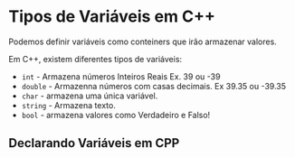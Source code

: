 # Tipos de Variáveis em C++

Podemos definir variáveis como conteiners que irão armazenar valores.

Em C++, existem diferentes tipos de variáveis:

- ```int``` - Armazena números Inteiros Reais  Ex. 39 ou -39 
- ```double``` - Armazenna números com casas decimais.  Ex 39.35 ou -39.35
- ```char``` - armazena uma única variável.
- ```string``` - Armazena texto.
- ```bool``` - armazena valores como Verdadeiro e Falso!


## Declarando Variáveis em CPP


